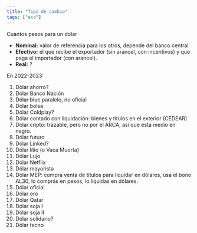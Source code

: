 ```yaml
---
title: "Tipo de cambio"
tags: ["eco"]
---
```

Cuantos pesos para un dolar

- **Nominal:** valor de referencia para los otros, depende del banco central
- **Efectivo:** el que recibe el exportador (sin arancel, con incentivos) y que paga el importador (con arancel).
- **Real:** ?

En 2022-2023:
1. Dólar ahorro?
2. Dólar Banco Nación
3. ~~Dólar blue~~ paralelo, no oficial
4. Dólar bolsa
5. Dólar Coldplay?
6. Dólar contado con liquidación: bienes y títulos en el exterior (CEDEAR)
7. Dólar cripto: trazable, pero no por el ARCA, así que está medio en negro.
8. Dólar futuro
9. Dólar Linked?
10. Dólar lítio (o Vaca Muerta)
11. Dólar Lujo
12. Dólar Netflix
13. Dólar mayorista
14. Dólar MEP: compra venta de títulos para liquidar en dólares, usa el bono AL30, lo comprás en pesos, lo liquidas en dólares.
15. Dólar oficial
16. Dólar oro
17. Dólar Qatar
18. Dólar soja I
19. Dólar soja II
20. Dólar solidario?
21. Dólar tecno